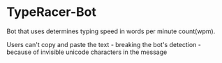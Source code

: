 # TypeRacer-Bot

Bot that uses determines typing speed in words per minute count(wpm).

Users can't copy and paste the text - breaking the bot's detection - because of invisible unicode characters in the message
